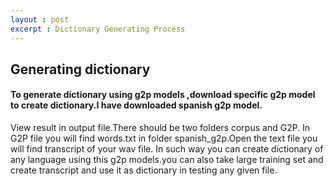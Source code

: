 ```yaml
---
layout : post
excerpt : Dictionary Generating Process
---
```


## Generating dictionary

#### To generate dictionary using g2p models ,download specific g2p model to create dictionary.I have downloaded spanish g2p model.



View result in output file.There should be two folders corpus and G2P.
In G2P file you will find words.txt in folder spanish_g2p.Open the text file you will find transcript of your wav file.
In such way you can create dictionary of any language using this g2p models.you can also take large training set and create
transcript and use it as dictionary in testing any given file.
